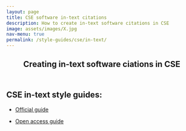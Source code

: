 ```yaml
---
layout: page
title: CSE software in-text citations
description: How to create in-text software citations in CSE
image: assets/images/X.jpg
nav-menu: true
permalink: /style-guides/cse/in-text/
---
```

<!-- Main -->
<div id="main" class="alt">

<!-- One -->
<section id="one">
	<div class="inner">
		<header class="major">
			<h1>Creating in-text software ciations in CSE</h1>
		</header>

<!-- Content -->
<h2 id="content">CSE in-text style guides:</h2>
<div class="row">
	<div class="6u 12u$(small)">
		<ul class="actions">
			<li><a href="https://www.scientificstyleandformat.org/book/ed8/pt4/ch29/asec02.html" class="button big">Official guide</a></li>
		</ul>
	</div>
	<div class="6u$ 12u$(small)">
		<ul class="actions">
			<li><a href="https://wac.colostate.edu/resources/writing/guides/cse-nameyear/" class="button big">Open access guide</a></li>
		</ul>
	</div>

</div>

</div>
